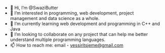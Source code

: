 - 👋 Hi, I’m @SwaziButter
- 👀 I’m interested in programming, web development, project management and data science as a whole.
- 🌱 I’m currently learning web development and programming in C++ and Java
- 💞️ I’m looking to collaborate on any project that can help me better understand multiple programming languages.
- 📫 How to reach me: email - yessiritsjeme@gmail.com

<!---
SwaziButter/SwaziButter is a ✨ special ✨ repository because its `README.md` (this file) appears on your GitHub profile.
You can click the Preview link to take a look at your changes.
--->
